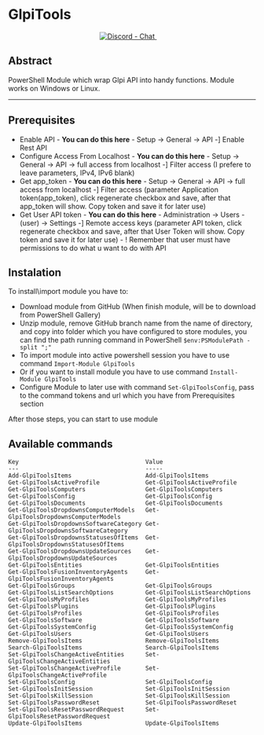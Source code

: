 # GlpiTools
<div align="center">
<!-- Discord -->
  <a href="https://discord.gg/u4YdyVb">
    <img src="https://img.shields.io/discord/235574673155293194.svg?style=flat&label=Discord&logo=discord"
      alt="Discord - Chat" title="Discord - Chat" />
  </a>&nbsp;&nbsp;&nbsp;&nbsp;
</div>

## Abstract

PowerShell Module which wrap Glpi API into handy functions.
Module works on Windows or Linux. 

***

## Prerequisites

 * Enable API - **You can do this here** - Setup -> General -> API -] Enable Rest API
 * Configure Access From Localhost - **You can do this here** - Setup -> General -> API -> full access from localhost -] Filter access (I prefere to leave parameters, IPv4, IPv6 blank)
 * Get app_token - **You can do this here** - Setup -> General -> API -> full access from localhost -] Filter access (parameter Application token(app_token), click regenerate checkbox and save, after that app_token will show. Copy token and save it for later use)
 * Get User API token - **You can do this here** - Administration -> Users - (user) -> Settings -] Remote access keys (parameter API token, click regenerate checkbox and save, after that User Token will show. Copy token and save it for later use) - ! Remember that user must have permissions to do what u want to do with API

 ## Instalation

 To install\import module you have to:
 
 * Download module from GitHub (When finish module, will be to download from PowerShell Gallery)
 * Unzip module, remove GitHub branch name from the name of directory, and copy into folder which you have configured to store modules, you can find the path running command in PowerShell ``` $env:PSModulePath -split ";" ```
 * To import module into active powershell session you have to use command ` Import-Module GlpiTools `
 * Or if you want to install module you have to use command ` Install-Module GlpiTools `
 * Configure Module to later use with command `Set-GlpiToolsConfig`, pass to the command tokens and url which you have from Prerequisites section

 After those steps, you can start to use module

 ## Available commands

 ```
 Key                                    Value
 ---                                    -----
 Add-GlpiToolsItems                     Add-GlpiToolsItems
 Get-GlpiToolsActiveProfile             Get-GlpiToolsActiveProfile
 Get-GlpiToolsComputers                 Get-GlpiToolsComputers
 Get-GlpiToolsConfig                    Get-GlpiToolsConfig
 Get-GlpiToolsDocuments                 Get-GlpiToolsDocuments
 Get-GlpiToolsDropdownsComputerModels   Get-GlpiToolsDropdownsComputerModels
 Get-GlpiToolsDropdownsSoftwareCategory Get-GlpiToolsDropdownsSoftwareCategory
 Get-GlpiToolsDropdownsStatusesOfItems  Get-GlpiToolsDropdownsStatusesOfItems
 Get-GlpiToolsDropdownsUpdateSources    Get-GlpiToolsDropdownsUpdateSources
 Get-GlpiToolsEntities                  Get-GlpiToolsEntities
 Get-GlpiToolsFusionInventoryAgents     Get-GlpiToolsFusionInventoryAgents
 Get-GlpiToolsGroups                    Get-GlpiToolsGroups
 Get-GlpiToolsListSearchOptions         Get-GlpiToolsListSearchOptions
 Get-GlpiToolsMyProfiles                Get-GlpiToolsMyProfiles
 Get-GlpiToolsPlugins                   Get-GlpiToolsPlugins
 Get-GlpiToolsProfiles                  Get-GlpiToolsProfiles
 Get-GlpiToolsSoftware                  Get-GlpiToolsSoftware
 Get-GlpiToolsSystemConfig              Get-GlpiToolsSystemConfig
 Get-GlpiToolsUsers                     Get-GlpiToolsUsers
 Remove-GlpiToolsItems                  Remove-GlpiToolsItems
 Search-GlpiToolsItems                  Search-GlpiToolsItems
 Set-GlpiToolsChangeActiveEntities      Set-GlpiToolsChangeActiveEntities
 Set-GlpiToolsChangeActiveProfile       Set-GlpiToolsChangeActiveProfile
 Set-GlpiToolsConfig                    Set-GlpiToolsConfig
 Set-GlpiToolsInitSession               Set-GlpiToolsInitSession
 Set-GlpiToolsKillSession               Set-GlpiToolsKillSession
 Set-GlpiToolsPasswordReset             Set-GlpiToolsPasswordReset
 Set-GlpiToolsResetPasswordRequest      Set-GlpiToolsResetPasswordRequest
 Update-GlpiToolsItems                  Update-GlpiToolsItems
 ```